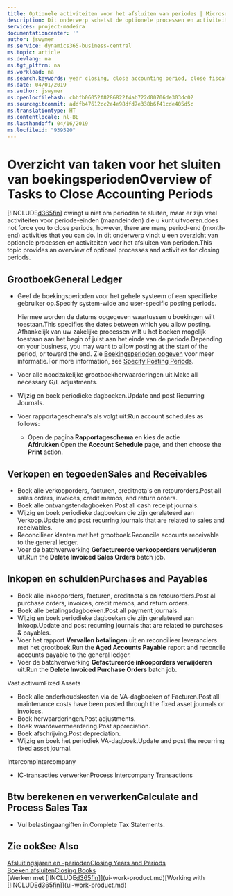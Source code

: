 ```yaml
---
title: Optionele activiteiten voor het afsluiten van periodes | Microsoft Docs
description: Dit onderwerp schetst de optionele processen en activiteiten voor het sluiten van boekingsperioden in Business Central.
services: project-madeira
documentationcenter: ''
author: jswymer
ms.service: dynamics365-business-central
ms.topic: article
ms.devlang: na
ms.tgt_pltfrm: na
ms.workload: na
ms.search.keywords: year closing, close accounting period, close fiscal year, aging, creditor payments, vendor payments
ms.date: 04/01/2019
ms.author: jswymer
ms.openlocfilehash: cbbfb06052f8286822f4ab722d00706de303dc02
ms.sourcegitcommit: addfb47612cc2e4e98dfd7e338b6f41cde405d5c
ms.translationtype: HT
ms.contentlocale: nl-BE
ms.lasthandoff: 04/16/2019
ms.locfileid: "939520"
---
```

# <a name="overview-of-tasks-to-close-accounting-periods"></a><span data-ttu-id="be0bf-103">Overzicht van taken voor het sluiten van boekingsperioden</span><span class="sxs-lookup"><span data-stu-id="be0bf-103">Overview of Tasks to Close Accounting Periods</span></span>
[!INCLUDE[d365fin](includes/d365fin_md.md)] <span data-ttu-id="be0bf-104">dwingt u niet om perioden te sluiten, maar er zijn veel activiteiten voor periode-einden (maandeinden) die u kunt uitvoeren.</span><span class="sxs-lookup"><span data-stu-id="be0bf-104">does not force you to close periods, however, there are many period-end (month-end) activities that you can do.</span></span> <span data-ttu-id="be0bf-105">In dit onderwerp vindt u een overzicht van optionele processen en activiteiten voor het afsluiten van perioden.</span><span class="sxs-lookup"><span data-stu-id="be0bf-105">This topic provides an overview of optional processes and activities for closing periods.</span></span>  

## <a name="general-ledger"></a><span data-ttu-id="be0bf-106">Grootboek</span><span class="sxs-lookup"><span data-stu-id="be0bf-106">General Ledger</span></span>
* <span data-ttu-id="be0bf-107">Geef de boekingsperioden voor het gehele systeem of een specifieke gebruiker op.</span><span class="sxs-lookup"><span data-stu-id="be0bf-107">Specify system-wide and user-specific posting periods.</span></span>  

    <span data-ttu-id="be0bf-108">Hiermee worden de datums opgegeven waartussen u boekingen wilt toestaan.</span><span class="sxs-lookup"><span data-stu-id="be0bf-108">This specifies the dates between which you allow posting.</span></span> <span data-ttu-id="be0bf-109">Afhankelijk van uw zakelijke processen wilt u het boeken mogelijk toestaan aan het begin of juist aan het einde van de periode.</span><span class="sxs-lookup"><span data-stu-id="be0bf-109">Depending on your business, you may want to allow posting at the start of the period, or toward the end.</span></span> <span data-ttu-id="be0bf-110">Zie [Boekingsperioden opgeven](finance-how-specify-posting-periods.md) voor meer informatie.</span><span class="sxs-lookup"><span data-stu-id="be0bf-110">For more information, see [Specify Posting Periods](finance-how-specify-posting-periods.md).</span></span>  
* <span data-ttu-id="be0bf-111">Voer alle noodzakelijke grootboekherwaarderingen uit.</span><span class="sxs-lookup"><span data-stu-id="be0bf-111">Make all necessary G/L adjustments.</span></span>  
* <span data-ttu-id="be0bf-112">Wijzig en boek periodieke dagboeken.</span><span class="sxs-lookup"><span data-stu-id="be0bf-112">Update and post Recurring Journals.</span></span>  
  <!--* Process Consolidations-->
* <span data-ttu-id="be0bf-113">Voer rapportageschema's als volgt uit:</span><span class="sxs-lookup"><span data-stu-id="be0bf-113">Run account schedules as follows:</span></span>  
  * <span data-ttu-id="be0bf-114">Open de pagina **Rapportageschema** en kies de actie **Afdrukken**.</span><span class="sxs-lookup"><span data-stu-id="be0bf-114">Open the **Account Schedule** page, and then choose the **Print** action.</span></span>  

## <a name="sales-and-receivables"></a><span data-ttu-id="be0bf-115">Verkopen en tegoeden</span><span class="sxs-lookup"><span data-stu-id="be0bf-115">Sales and Receivables</span></span>
* <span data-ttu-id="be0bf-116">Boek alle verkooporders, facturen, creditnota's en retourorders.</span><span class="sxs-lookup"><span data-stu-id="be0bf-116">Post all sales orders, invoices, credit memos, and return orders.</span></span>  
* <span data-ttu-id="be0bf-117">Boek alle ontvangstendagboeken.</span><span class="sxs-lookup"><span data-stu-id="be0bf-117">Post all cash receipt journals.</span></span>  
* <span data-ttu-id="be0bf-118">Wijzig en boek periodieke dagboeken die zijn gerelateerd aan Verkoop.</span><span class="sxs-lookup"><span data-stu-id="be0bf-118">Update and post recurring journals that are related to sales and receivables.</span></span>  
* <span data-ttu-id="be0bf-119">Reconcilieer klanten met het grootboek.</span><span class="sxs-lookup"><span data-stu-id="be0bf-119">Reconcile accounts receivable to the general ledger.</span></span>  
* <span data-ttu-id="be0bf-120">Voer de batchverwerking **Gefactureerde verkooporders verwijderen** uit.</span><span class="sxs-lookup"><span data-stu-id="be0bf-120">Run the **Delete Invoiced Sales Orders** batch job.</span></span>  

## <a name="purchases-and-payables"></a><span data-ttu-id="be0bf-121">Inkopen en schulden</span><span class="sxs-lookup"><span data-stu-id="be0bf-121">Purchases and Payables</span></span>
* <span data-ttu-id="be0bf-122">Boek alle inkooporders, facturen, creditnota's en retourorders.</span><span class="sxs-lookup"><span data-stu-id="be0bf-122">Post all purchase orders, invoices, credit memos, and return orders.</span></span>  
* <span data-ttu-id="be0bf-123">Boek alle betalingsdagboeken.</span><span class="sxs-lookup"><span data-stu-id="be0bf-123">Post all payment journals.</span></span>  
* <span data-ttu-id="be0bf-124">Wijzig en boek periodieke dagboeken die zijn gerelateerd aan Inkoop.</span><span class="sxs-lookup"><span data-stu-id="be0bf-124">Update and post recurring journals that are related to purchases & payables.</span></span>  
* <span data-ttu-id="be0bf-125">Voer het rapport **Vervallen betalingen** uit en reconcilieer leveranciers met het grootboek.</span><span class="sxs-lookup"><span data-stu-id="be0bf-125">Run the **Aged Accounts Payable** report and reconcile accounts payable to the general ledger.</span></span>  
* <span data-ttu-id="be0bf-126">Voer de batchverwerking **Gefactureerde inkooporders verwijderen** uit.</span><span class="sxs-lookup"><span data-stu-id="be0bf-126">Run the **Delete Invoiced Purchase Orders** batch job.</span></span>  

<span data-ttu-id="be0bf-127">Vast activum</span><span class="sxs-lookup"><span data-stu-id="be0bf-127">Fixed Assets</span></span>
* <span data-ttu-id="be0bf-128">Boek alle onderhoudskosten via de VA-dagboeken of Facturen.</span><span class="sxs-lookup"><span data-stu-id="be0bf-128">Post all maintenance costs have been posted through the fixed asset journals or invoices.</span></span>
* <span data-ttu-id="be0bf-129">Boek herwaarderingen.</span><span class="sxs-lookup"><span data-stu-id="be0bf-129">Post adjustments.</span></span>
* <span data-ttu-id="be0bf-130">Boek waardevermeerdering.</span><span class="sxs-lookup"><span data-stu-id="be0bf-130">Post appreciation.</span></span>
* <span data-ttu-id="be0bf-131">Boek afschrijving.</span><span class="sxs-lookup"><span data-stu-id="be0bf-131">Post depreciation.</span></span>
* <span data-ttu-id="be0bf-132">Wijzig en boek het periodiek VA-dagboek.</span><span class="sxs-lookup"><span data-stu-id="be0bf-132">Update and post the recurring fixed asset journal.</span></span>

<span data-ttu-id="be0bf-133">Intercomp</span><span class="sxs-lookup"><span data-stu-id="be0bf-133">Intercompany</span></span>
* <span data-ttu-id="be0bf-134">IC-transacties verwerken</span><span class="sxs-lookup"><span data-stu-id="be0bf-134">Process Intercompany Transactions</span></span>

## <a name="calculate-and-process-sales-tax"></a><span data-ttu-id="be0bf-135">Btw berekenen en verwerken</span><span class="sxs-lookup"><span data-stu-id="be0bf-135">Calculate and Process Sales Tax</span></span>
* <span data-ttu-id="be0bf-136">Vul belastingaangiften in.</span><span class="sxs-lookup"><span data-stu-id="be0bf-136">Complete Tax Statements.</span></span>  

## <a name="see-also"></a><span data-ttu-id="be0bf-137">Zie ook</span><span class="sxs-lookup"><span data-stu-id="be0bf-137">See Also</span></span>
[<span data-ttu-id="be0bf-138">Afsluitingsjaren en -perioden</span><span class="sxs-lookup"><span data-stu-id="be0bf-138">Closing Years and Periods</span></span>](year-close-years-periods.md)  
[<span data-ttu-id="be0bf-139">Boeken afsluiten</span><span class="sxs-lookup"><span data-stu-id="be0bf-139">Closing Books</span></span>](year-close-books.md)  
<span data-ttu-id="be0bf-140">[Werken met [!INCLUDE[d365fin](includes/d365fin_md.md)]](ui-work-product.md)</span><span class="sxs-lookup"><span data-stu-id="be0bf-140">[Working with [!INCLUDE[d365fin](includes/d365fin_md.md)]](ui-work-product.md)</span></span>
